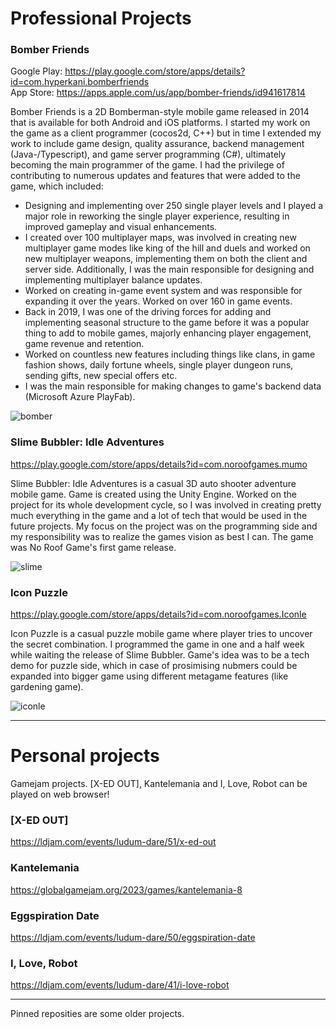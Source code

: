 
# Professional Projects

### **Bomber Friends**
Google Play: https://play.google.com/store/apps/details?id=com.hyperkani.bomberfriends \
App Store: https://apps.apple.com/us/app/bomber-friends/id941617814

Bomber Friends is a 2D Bomberman-style mobile game released in 2014 that is available for both Android and iOS platforms. I started my work on the game as a client programmer (cocos2d, C++) but in time I extended my work to include game design, quality assurance, backend management (Java-/Typescript), and game server programming (C#), ultimately becoming the main programmer of the game. I had the privilege of contributing to numerous updates and features that were added to the game, which included:
- Designing and implementing over 250 single player levels and I played a major role in reworking the single player experience, resulting in improved gameplay and visual enhancements.
- I created over 100 multiplayer maps, was involved in creating new multiplayer game modes like king of the hill and duels and worked on new multiplayer weapons, implementing them on both the client and server side. Additionally, I was the main responsible for designing and implementing multiplayer balance updates.
- Worked on creating in-game event system and was responsible for expanding it over the years. Worked on over 160 in game events.
- Back in 2019, I was one of the driving forces for adding and implementing seasonal structure to the game before it was a popular thing to add to mobile games, majorly enhancing player engagement, game revenue and retention.
- Worked on countless new features including things like clans, in game fashion shows,  daily fortune wheels, single player dungeon runs, sending gifts, new special offers etc.
- I was the main responsible for making changes to game's backend data (Microsoft Azure PlayFab).

![bomber](https://user-images.githubusercontent.com/4212615/235475628-3ac32fc5-e201-454b-a6ca-c225940cb0c9.png)

### **Slime Bubbler: Idle Adventures**
https://play.google.com/store/apps/details?id=com.noroofgames.mumo

Slime Bubbler: Idle Adventures is a casual 3D auto shooter adventure mobile game. Game is created using the Unity Engine. Worked on the project for its whole development cycle, so I was involved in creating pretty much everything in the game and a lot of tech that would be used in the future projects. My focus on the project was on the programming side and my responsibility was to realize the games vision as best I can. The game was No Roof Game's first game release.

![slime](https://user-images.githubusercontent.com/4212615/235475625-dce0eda3-1ea7-49df-a162-5edaa23f2322.png)

### **Icon Puzzle**
https://play.google.com/store/apps/details?id=com.noroofgames.Iconle

Icon Puzzle is a casual puzzle mobile game where player tries to uncover the secret combination. I programmed the game in one and a half week while waiting the release of Slime Bubbler. Game's idea was to be a tech demo for puzzle side, which in case of prosimising nubmers could be expanded into bigger game using different metagame features (like gardening game).

![iconle](https://user-images.githubusercontent.com/4212615/235475622-5edf2933-020e-42cf-af35-2d3fdda7f5bb.png)

-----------------------------------------------------------------------------------------------------------------------------------------------------------------------

# Personal projects

Gamejam projects. [X-ED OUT], Kantelemania and I, Love, Robot can be played on web browser!

### **[X-ED OUT]**
https://ldjam.com/events/ludum-dare/51/x-ed-out

### **Kantelemania**
https://globalgamejam.org/2023/games/kantelemania-8

### **Eggspiration Date** 
https://ldjam.com/events/ludum-dare/50/eggspiration-date

### **I, Love, Robot**
https://ldjam.com/events/ludum-dare/41/i-love-robot

-----------------------------------------------------------------------------------------------------------------------------------------------------------------------

Pinned reposities are some older projects.

<!--
**F1nde/F1nde** is a ✨ _special_ ✨ repository because its `README.md` (this file) appears on your GitHub profile.

Here are some ideas to get you started:

- 🔭 I’m currently working on ...
- 🌱 I’m currently learning ...
- 👯 I’m looking to collaborate on ...
- 🤔 I’m looking for help with ...
- 💬 Ask me about ...
- 📫 How to reach me: ...
- 😄 Pronouns: ...
- ⚡ Fun fact: ...
-->
